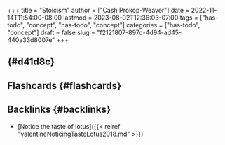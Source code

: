 +++
title = "Stoicism"
author = ["Cash Prokop-Weaver"]
date = 2022-11-14T11:54:00-08:00
lastmod = 2023-08-02T12:36:03-07:00
tags = ["has-todo", "concept", "has-todo", "concept"]
categories = ["has-todo", "concept"]
draft = false
slug = "f2121807-897d-4d94-ad45-440a33d8007e"
+++

##  {#d41d8c}


## Flashcards {#flashcards}


## Backlinks {#backlinks}

-   [Notice the taste of lotus]({{< relref "valentineNoticingTasteLotus2018.md" >}})
